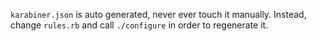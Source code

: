 `karabiner.json` is auto generated, never ever touch it manually. Instead,
change `rules.rb` and call `./configure` in order to regenerate it.
